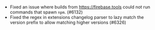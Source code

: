 - Fixed an issue where builds from https://firebase.tools could not run commands that spawn `npm`. (#6132)
- Fixed the regex in extensions changelog parser to lazy match the version prefix to allow matching higher versions (#6326)
